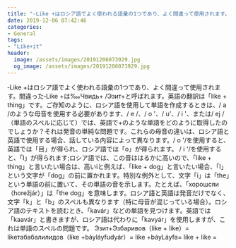 ```yaml
---
title: "‑Like +はロシア語でよく使われる語彙の1つであり、よく間違って使用されます。"
date: 2019-12-06 07:42:46
categories:
- General
tags:
- "Like+it"
header:
  image: /assets/images/20191206073929.jpg
  og_image: /assets/images/20191206073929.jpg
---
```


‑Like +はロシア語でよく使われる語彙の1つであり、よく間違って使用されます。間違った‑Like +は‱Чвидь+ /Эзит+と呼ばれます。英語の翻訳は「like + thing」です。ご存知のように、ロシア語を使用して単語を作成するときは、/ a /のような母音を使用する必要があります、/ e /、/ o &#39;、/ u&#39;、/ i &#39;、または/ ej /（単語のスペルに応じて）では、英語で+のような単語をどのように取得したのでしょうか？それは発音の単純な問題です。これらの母音の違いは、ロシア語と英語で使用する場合、話している内容によって異なります。/ o &#39;/を使用すると、英語では「目」が得られ、ロシア語では「о」が得られます。 / i &#39;/を使用すると、「I」が得られます;ロシア語では、この音ははるかに高いので、「like + thing」と言いたい場合は、高いiと例えば、「like + dog」と言いたい場合、「I」という文字が「dog」の前に置かれます。特別な例外として、文字「i」は「the」という単語の前に置いて、その単語の音を示します。たとえば、「хорошсяи（horežjár）」は「the dog」を意味します。ロシア語と英語は発音だけでなく、文字「k」と「b」のスペルも異なります（特に母音が混じっている場合）。ロシア語のテキストを読むとき、「kavár」などの単語を見つけます。英語では「kaavár」と書きますが、ロシア語は代わりに「kavyár」を使用しますが、これは単語のスペルの問題です。 Эзит+Эзбаривов（like + like）= likeтабабалилидов（like +báyláyfudyár）= like +báyLáyfa= like + like =
